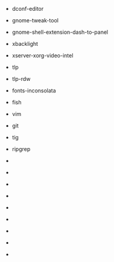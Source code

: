 
- dconf-editor
- gnome-tweak-tool
- gnome-shell-extension-dash-to-panel
- xbacklight
- xserver-xorg-video-intel
- tlp
- tlp-rdw
- fonts-inconsolata
- fish
- vim
- git
- tig
- ripgrep



- [](https://askubuntu.com/questions/147462/how-can-i-change-the-tty-colors)

- [](https://askubuntu.com/questions/1025765/how-to-map-alt-hjkl-keys-to-arrow-keys)
- [](https://askubuntu.com/a/257497)
- [](https://medium.com/@damko/a-simple-humble-but-comprehensive-guide-to-xkb-for-linux-6f1ad5e13450)

- [](https://askubuntu.com/questions/103249/how-to-increase-brightness-in-smaller-steps/1080149#1080149)

- [](https://askubuntu.com/questions/315625/how-to-disable-the-shortcut-ctrl-alt-arrow-in-gnome-3-8)

- [](https://docs.github.com/en/github/authenticating-to-github/connecting-to-github-with-ssh)

- [](https://www.youtube.com/watch?v=KA6A3oeocHY&ab_channel=MentalOutlaw)
- [](https://github.com/StevenBlack/hosts)
